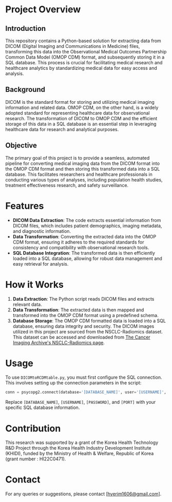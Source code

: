 # Project Overview

## Introduction
This repository contains a Python-based solution for extracting data from DICOM (Digital Imaging and Communications in Medicine) files, transforming this data into the Observational Medical Outcomes Partnership Common Data Model (OMOP CDM) format, and subsequently storing it in a SQL database. This process is crucial for facilitating medical research and healthcare analytics by standardizing medical data for easy access and analysis.

## Background
DICOM is the standard format for storing and utilizing medical imaging information and related data. OMOP CDM, on the other hand, is a widely adopted standard for representing healthcare data for observational research. The transformation of DICOM to OMOP CDM and the efficient storage of this data in a SQL database is an essential step in leveraging healthcare data for research and analytical purposes.

## Objective
The primary goal of this project is to provide a seamless, automated pipeline for converting medical imaging data from the DICOM format into the OMOP CDM format and then storing this transformed data into a SQL database. This facilitates researchers and healthcare professionals in conducting various types of analyses, including population health studies, treatment effectiveness research, and safety surveillance.

# Features
- **DICOM Data Extraction**: The code extracts essential information from DICOM files, which includes patient demographics, imaging metadata, and diagnostic information.
- **Data Transformation**: Converting the extracted data into the OMOP CDM format, ensuring it adheres to the required standards for consistency and compatibility with observational research tools.
- **SQL Database Integration**: The transformed data is then efficiently loaded into a SQL database, allowing for robust data management and easy retrieval for analysis.

# How it Works
1. **Data Extraction**: The Python script reads DICOM files and extracts relevant data.
2. **Data Transformation**: The extracted data is then mapped and transformed into the OMOP CDM format using a predefined schema.
3. **Database Storage**: The OMOP CDM formatted data is loaded into a SQL database, ensuring data integrity and security.
The DICOM images utilized in this project are sourced from the NSCLC-Radiomics dataset. This dataset can be accessed and downloaded from [The Cancer Imaging Archive's NSCLC-Radiomics page](https://www.cancerimagingarchive.net/collection/nsclc-radiomics/).

# Usage
To use `DICOMtoRCDMtable.py`, you must first configure the SQL connection. This involves setting up the connection parameters in the script:
```python
conn = psycopg2.connect(database='[DATABASE_NAME]', user='[USERNAME]', password='[PASSWORD]', host='localhost', port='[PORT]')
```
Replace `[DATABASE_NAME]`, `[USERNAME]`, `[PASSWORD]`, and `[PORT]` with your specific SQL database information.

# Contribution
This research was supported by a grant of the Korea Health Technology R&D Project through the Korea Health Industry Development Institute (KHIDI), funded by the Ministry of Health & Welfare, Republic of Korea (grant number : HI22C0471).

# Contact
For any queries or suggestions, please contact [hyerim1606@gmail.com].

